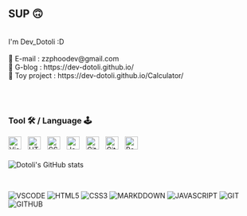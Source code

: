 ## SUP 🙃
<br>
I'm Dev_Dotoli :D <br>

<br>
📩 E-mail : zzphoodev@gmail.com <br>
📌 G-blog : https://dev-dotoli.github.io/ <br>
🧮 Toy project : https://dev-dotoli.github.io/Calculator/ <br>


<br><br>

### Tool 🛠 / Language 🕹
<img align="left" alt="Visual Studio Code" width="26px" src="https://cdn.jsdelivr.net/gh/devicons/devicon/icons/vscode/vscode-original.svg" style="padding-right:10px;" />
<img align="left" alt="HTML5" width="26px" src="https://cdn.jsdelivr.net/gh/devicons/devicon/icons/html5/html5-original.svg" style="padding-right:10px;" />
<img align="left" alt="CSS3" width="26px" src="https://cdn.jsdelivr.net/gh/devicons/devicon/icons/css3/css3-original.svg" style="padding-right:10px;" />
<img align="left" alt="JavaScript" width="26px" src="https://cdn.jsdelivr.net/gh/devicons/devicon/icons/javascript/javascript-original.svg" style="padding-right:10px;" />
<img align="left" alt="Git" width="26px" src="https://cdn.jsdelivr.net/gh/devicons/devicon/icons/git/git-original.svg" style="padding-right:10px;" />
<img align="left" alt="GitHub" width="26px" src="https://user-images.githubusercontent.com/3369400/139447912-e0f43f33-6d9f-45f8-be46-2df5bbc91289.png" style="padding-right:10px;" />
<img align="left" alt="React" width="26px" src="https://cdn.jsdelivr.net/gh/devicons/devicon/icons/react/react-original.svg" style="padding-right:10px;" />

<br><br>

![Dotoli's GitHub stats](https://github-readme-stats.vercel.app/api?username=Dev-Dotoli&show_icons=true&theme=github_dark&count_private=ture&hide_title=true&hide=,prs,issues,contrips@show_icons=true)

<br>

![VSCODE](https://img.shields.io/badge/visual_studio_code-007ACC?style=for-the-badge&logo=visual-studio-code&logoColor=white) 
![HTML5](https://img.shields.io/badge/HTML5-E34F26?style=for-the-badge&logo=html5&logoColor=white) 
![CSS3](https://img.shields.io/badge/CSS3-1572B6?style=for-the-badge&logo=css3&logoColor=white) 
![MARKDDOWN](https://img.shields.io/badge/markdown-000000?style=for-the-badge&logo=markdown&logoColor=white) 
![JAVASCRIPT](https://img.shields.io/badge/javascript-F7DF1E?style=for-the-badge&logo=javascript&logoColor=black) 
![GIT](https://img.shields.io/badge/git-F05032?style=for-the-badge&logo=git&logoColor=white) 
![GITHUB](https://img.shields.io/badge/github-181717?style=for-the-badge&logo=github&logoColor=white) 


<!--
📷 Instagram  : https://www.instagram.com/dotolic_tt/ <br>


###### Reference
[harry ghgim's Github profile](https://github.com/harryghgim)
[GitHub profile에 README.md 추가하기](https://tngusmiso.tistory.com/23)
https://github.com/anuraghazra/github-readme-stats/blob/master/docs/readme_kr.md#%EC%BB%A4%EC%8A%A4%ED%84%B0%EB%A7%88%EC%9D%B4%EC%A7%95

github stack 통계
[![Anurag's GitHub stats](https://github-readme-stats.vercel.app/api?username=Dev-Dotoli)](https://github.com/Dev-Dotoli/github-readme-stats)

언어사용량
![Top Langs](https://github-readme-stats.vercel.app/api/top-langs/?username=Dev-Dotoli&layout=compact&hide_title=true)



한줄 아이콘+이름
![PYTHON](https://img.shields.io/badge/Python-3776AB?style=for-the-badge&logo=python&logoColor=white) 
![DJANGO](https://img.shields.io/badge/django-092E20?style=for-the-badge&logo=django&logoColor=white) 
![JAVASCRIPT](https://img.shields.io/badge/javascript-F7DF1E?style=for-the-badge&logo=javascript&logoColor=black) 
![HTML5](https://img.shields.io/badge/HTML5-E34F26?style=for-the-badge&logo=html5&logoColor=white) 
![CSS3](https://img.shields.io/badge/CSS3-1572B6?style=for-the-badge&logo=css3&logoColor=white) 
![BOOTSTRAP](https://img.shields.io/badge/Bootstrap-7952B3?style=for-the-badge&logo=bootstrap&logoColor=white) 
![HEROKU](https://img.shields.io/badge/Heroku-430098?style=for-the-badge&logo=heroku&logoColor=white) 
![VSCODE](https://img.shields.io/badge/visual_studio_code-007ACC?style=for-the-badge&logo=visual-studio-code&logoColor=white) 
![GIT](https://img.shields.io/badge/git-F05032?style=for-the-badge&logo=git&logoColor=white) 
![GITHUB](https://img.shields.io/badge/github-181717?style=for-the-badge&logo=github&logoColor=white) 
![MARKDDOWN](https://img.shields.io/badge/markdown-000000?style=for-the-badge&logo=markdown&logoColor=white) 
![VIM](https://img.shields.io/badge/vim-019733?style=for-the-badge&logo=vim&logoColor=white) 
![POSTGRESQL](https://img.shields.io/badge/postgresql-336791?style=for-the-badge&logo=postgresql&logoColor=white) 
![DOCKER](https://img.shields.io/badge/docker-2496ED?style=for-the-badge&logo=docker&logoColor=white)

큰아이콘
[<img align="left" alt="Visual Studio Code" width="26px" src="https://cdn.jsdelivr.net/gh/devicons/devicon/icons/vscode/vscode-original.svg" style="padding-right:10px;" />][webdevplaylist]
[<img align="left" alt="HTML5" width="26px" src="https://cdn.jsdelivr.net/gh/devicons/devicon/icons/html5/html5-original.svg" style="padding-right:10px;" />][webdevplaylist]
[<img align="left" alt="CSS3" width="26px" src="https://cdn.jsdelivr.net/gh/devicons/devicon/icons/css3/css3-original.svg" style="padding-right:10px;" />][cssplaylist]
[<img align="left" alt="Sass" width="26px" src="https://cdn.jsdelivr.net/gh/devicons/devicon/icons/sass/sass-original.svg" style="padding-right:10px;" />][cssplaylist]
[<img align="left" alt="JavaScript" width="26px" src="https://cdn.jsdelivr.net/gh/devicons/devicon/icons/javascript/javascript-original.svg" style="padding-right:10px;" />][jsplaylist]
[<img align="left" alt="React" width="26px" src="https://cdn.jsdelivr.net/gh/devicons/devicon/icons/react/react-original.svg" style="padding-right:10px;" />][reactplaylist]
[<img align="left" alt="Gatsby" width="26px" src="https://cdn.jsdelivr.net/gh/devicons/devicon/icons/gatsby/gatsby-original.svg" style="padding-right:10px;" />][webdevplaylist]
[<img align="left" alt="GraphQL" width="26px" src="https://cdn.jsdelivr.net/gh/devicons/devicon/icons/graphql/graphql-plain.svg" style="padding-right:10px;" />][webdevplaylist]
[<img align="left" alt="Node.js" width="26px" src="https://cdn.jsdelivr.net/gh/devicons/devicon/icons/nodejs/nodejs-original.svg" style="padding-right:10px;" />][webdevplaylist]
[<img align="left" alt="Deno" width="26px" src="./img/deno-light.svg" style="padding-right:10px;" />][webdevplaylist]
[<img align="left" alt="MongoDB" width="26px" src="https://cdn.jsdelivr.net/gh/devicons/devicon/icons/mongodb/mongodb-original.svg" style="padding-right:10px;" />][webdevplaylist]
[<img align="left" alt="MySQL" width="26px" src="https://cdn.jsdelivr.net/gh/devicons/devicon/icons/mysql/mysql-original.svg" style="padding-right:10px;" />][webdevplaylist]
[<img align="left" alt="Git" width="26px" src="https://cdn.jsdelivr.net/gh/devicons/devicon/icons/git/git-original.svg" style="padding-right:10px;" />][webdevplaylist]
[<img align="left" alt="GitHub" width="26px" src="https://user-images.githubusercontent.com/3369400/139447912-e0f43f33-6d9f-45f8-be46-2df5bbc91289.png" style="padding-right:10px;" />](https://www.youtube.com/playlist?list=PLkwxH9e_vrAJ0WbEsFA9W3I1W-g_BTsbt#gh-dark-mode-only)
[<img align="left" alt="GitHub" width="26px" src="https://user-images.githubusercontent.com/3369400/139448065-39a229ba-4b06-434b-bc67-616e2ed80c8f.png" style="padding-right:10px;" />](https://www.youtube.com/playlist?list=PLkwxH9e_vrAJ0WbEsFA9W3I1W-g_BTsbt#gh-light-mode-only)
[<img align="left" alt="Terminal" width="26px" src="./img/terminal-light.svg" />](https://www.youtube.com/playlist?list=PLkwxH9e_vrAJ0WbEsFA9W3I1W-g_BTsbt#gh-light-mode-only)
[<img align="left" alt="Terminal" width="26px" src="./img/terminal-dark.svg" />](https://www.youtube.com/playlist?list=PLkwxH9e_vrAJ0WbEsFA9W3I1W-g_BTsbt#gh-dark-mode-only)



Here are some ideas to get you started:

- 🔭 I’m currently working on ...
- 🌱 I’m currently learning ...
- 👯 I’m looking to collaborate on ...
- 🤔 I’m looking for help with ...
-  Ask me about ...
- 📫 How to reach me: ...
- 😄 Pronouns: ...
- ⚡ Fun fact: ...
-->


